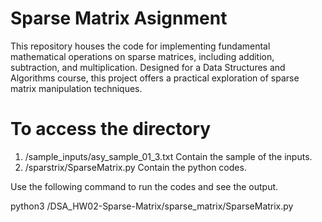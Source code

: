 # Sparse Matrix Asignment
This repository houses the code for implementing fundamental mathematical operations on sparse matrices, including addition, subtraction, and multiplication. Designed for a Data Structures and Algorithms course, this project offers a practical exploration of sparse matrix manipulation techniques.

# To access the directory 
1. /sample_inputs/asy_sample_01_3.txt Contain the sample of the inputs.
2. /sparstrix/SparseMatrix.py  Contain the python codes.

Use the following command to run the codes and see the output.

python3 /DSA_HW02-Sparse-Matrix/sparse_matrix/SparseMatrix.py
